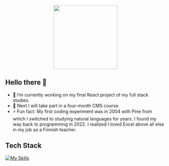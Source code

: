 <div id="header" align="center">
  <img src="https://media4.giphy.com/media/v1.Y2lkPTc5MGI3NjExaWdiNW5jbnUycmYzNThwN2UzNGVicHFxYXdtNnNiMTA2MWF4eTVtMCZlcD12MV9pbnRlcm5hbF9naWZfYnlfaWQmY3Q9cw/ZbVUHWoiLTzMWmKXuo/giphy.gif" width="200"/>
</div>

## Hello there 👋

- 🔭 I’m currently working on my final React project of my full stack studies.
- 🌱 Next I will take part in a four-month CMS course.
- ⚡ Fun fact: My first coding experiment was in 2004 with Pine from which I switched to studying natural languages for years. I found my way back to programming in 2022. I realized I loved Excel above all else in my job as a Finnish teacher.

## Tech Stack
[![My Skills](https://skillicons.dev/icons?i=js,react,html,css,php,sql)](https://skillicons.dev)


<!--
**LenuLogic/LenuLogic** is a ✨ _special_ ✨ repository because its `README.md` (this file) appears on your GitHub profile.

Here are some ideas to get you started:

- 🔭 I’m currently working on ...
- 🌱 I’m currently learning ...
- 👯 I’m looking to collaborate on ...
- 🤔 I’m looking for help with ...
- 💬 Ask me about ...
- 📫 How to reach me: ...
- 😄 Pronouns: ...
- ⚡ Fun fact: ...
-->
